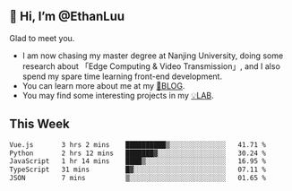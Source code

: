 ## 👋 Hi, I’m @EthanLuu

Glad to meet you.

- I am now chasing my master degree at Nanjing University, doing some research about 「Edge Computing & Video Transmission」, and I also spend my spare time learning front-end development.
- You can learn more about me at my [📝BLOG](https://blog.ethanloo.cn).
- You may find some interesting projects in my [💡LAB](https://lab.ethanloo.cn).

## This Week
<!--START_SECTION:waka-->

```txt
Vue.js       3 hrs 2 mins    ██████████▒░░░░░░░░░░░░░░   41.71 %
Python       2 hrs 12 mins   ███████▓░░░░░░░░░░░░░░░░░   30.24 %
JavaScript   1 hr 14 mins    ████▒░░░░░░░░░░░░░░░░░░░░   16.95 %
TypeScript   31 mins         █▓░░░░░░░░░░░░░░░░░░░░░░░   07.11 %
JSON         7 mins          ▒░░░░░░░░░░░░░░░░░░░░░░░░   01.65 %
```

<!--END_SECTION:waka-->
